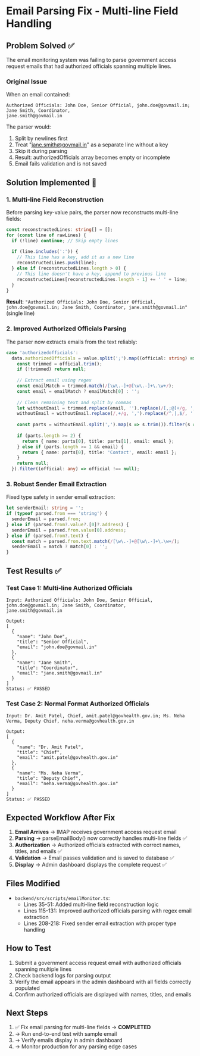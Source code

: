 # Email Parsing Fix - Multi-line Field Handling

## Problem Solved ✅
The email monitoring system was failing to parse government access request emails that had authorized officials spanning multiple lines.

### Original Issue
When an email contained:
```
Authorized Officials: John Doe, Senior Official, john.doe@govmail.in; Jane Smith, Coordinator,
jane.smith@govmail.in
```

The parser would:
1. Split by newlines first
2. Treat "jane.smith@govmail.in" as a separate line without a key
3. Skip it during parsing
4. Result: authorizedOfficials array becomes empty or incomplete
5. Email fails validation and is not saved

## Solution Implemented 🔧

### 1. **Multi-line Field Reconstruction**
Before parsing key-value pairs, the parser now reconstructs multi-line fields:

```typescript
const reconstructedLines: string[] = [];
for (const line of rawLines) {
  if (!line) continue; // Skip empty lines
  
  if (line.includes(':')) {
    // This line has a key, add it as a new line
    reconstructedLines.push(line);
  } else if (reconstructedLines.length > 0) {
    // This line doesn't have a key, append to previous line
    reconstructedLines[reconstructedLines.length - 1] += ' ' + line;
  }
}
```

**Result**: `"Authorized Officials: John Doe, Senior Official, john.doe@govmail.in; Jane Smith, Coordinator, jane.smith@govmail.in"` (single line)

### 2. **Improved Authorized Officials Parsing**
The parser now extracts emails from the text reliably:

```typescript
case 'authorizedofficials':
  data.authorizedOfficials = value.split(';').map((official: string) => {
    const trimmed = official.trim();
    if (!trimmed) return null;
    
    // Extract email using regex
    const emailMatch = trimmed.match(/[\w\.-]+@[\w\.-]+\.\w+/);
    const email = emailMatch ? emailMatch[0] : '';
    
    // Clean remaining text and split by commas
    let withoutEmail = trimmed.replace(email, '').replace(/[,;@]+/g, ',').trim();
    withoutEmail = withoutEmail.replace(/,+/g, ',').replace(/^,|,$/, '').trim();
    
    const parts = withoutEmail.split(',').map(s => s.trim()).filter(s => s);
    
    if (parts.length >= 2) {
      return { name: parts[0], title: parts[1], email: email };
    } else if (parts.length >= 1 && email) {
      return { name: parts[0], title: 'Contact', email: email };
    }
    return null;
  }).filter((official: any) => official !== null);
```

### 3. **Robust Sender Email Extraction**
Fixed type safety in sender email extraction:

```typescript
let senderEmail: string = '';
if (typeof parsed.from === 'string') {
  senderEmail = parsed.from;
} else if (parsed.from?.value?.[0]?.address) {
  senderEmail = parsed.from.value[0].address;
} else if (parsed.from?.text) {
  const match = parsed.from.text.match(/[\w\.-]+@[\w\.-]+\.\w+/);
  senderEmail = match ? match[0] : '';
}
```

## Test Results ✅

### Test Case 1: Multi-line Authorized Officials
```
Input: Authorized Officials: John Doe, Senior Official, john.doe@govmail.in; Jane Smith, Coordinator,
jane.smith@govmail.in

Output:
[
  {
    "name": "John Doe",
    "title": "Senior Official",
    "email": "john.doe@govmail.in"
  },
  {
    "name": "Jane Smith",
    "title": "Coordinator",
    "email": "jane.smith@govmail.in"
  }
]
Status: ✅ PASSED
```

### Test Case 2: Normal Format Authorized Officials
```
Input: Dr. Amit Patel, Chief, amit.patel@govhealth.gov.in; Ms. Neha Verma, Deputy Chief, neha.verma@govhealth.gov.in

Output:
[
  {
    "name": "Dr. Amit Patel",
    "title": "Chief",
    "email": "amit.patel@govhealth.gov.in"
  },
  {
    "name": "Ms. Neha Verma",
    "title": "Deputy Chief",
    "email": "neha.verma@govhealth.gov.in"
  }
]
Status: ✅ PASSED
```

## Expected Workflow After Fix

1. **Email Arrives** → IMAP receives government access request email
2. **Parsing** → parseEmailBody() now correctly handles multi-line fields ✅
3. **Authorization** → Authorized officials extracted with correct names, titles, and emails ✅
4. **Validation** → Email passes validation and is saved to database ✅
5. **Display** → Admin dashboard displays the complete request ✅

## Files Modified

- `backend/src/scripts/emailMonitor.ts`:
  - Lines 35-51: Added multi-line field reconstruction logic
  - Lines 115-131: Improved authorized officials parsing with regex email extraction
  - Lines 208-218: Fixed sender email extraction with proper type handling

## How to Test

1. Submit a government access request email with authorized officials spanning multiple lines
2. Check backend logs for parsing output
3. Verify the email appears in the admin dashboard with all fields correctly populated
4. Confirm authorized officials are displayed with names, titles, and emails

## Next Steps

1. ✅ Fix email parsing for multi-line fields → **COMPLETED**
2. → Run end-to-end test with sample email
3. → Verify emails display in admin dashboard
4. → Monitor production for any parsing edge cases
